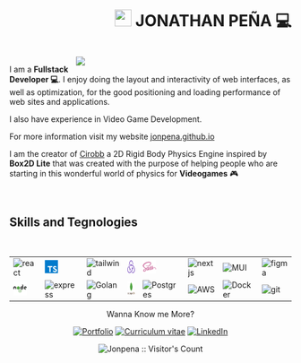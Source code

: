 <div align="right">

# <img src="https://raw.githubusercontent.com/MartinHeinz/MartinHeinz/master/wave.gif" width="30px" height="30px"> JONATHAN PEÑA 💻 

</div>

<br />

<img width="385" height="auto" align="right" src="https://github.com/jonpena/jonpena/blob/main/banner.png">

I am a **Fullstack Developer 💻**. I enjoy doing the layout and interactivity of web interfaces, as well as optimization, for the good positioning and loading performance of web sites and applications.

I also have experience in Video Game Development.

For more information visit my website <a href="https://jonpena.github.io" target="_blank" rel="noopener">jonpena.github.io</a>

I am the creator of <a href="https://github.com/jonpena/Cirobb" target="_blank" rel="noopener">Cirobb</a> a 2D Rigid Body Physics Engine inspired by **Box2D Lite** that was created with the purpose of helping people who are starting 
in this wonderful world of physics for **Videogames** 🎮

<br />

## Skills and Tegnologies

<br />

<table align="center">
    <tr>
        <td><img src="https://react.dev/images/brand/logo_dark.svg" alt="react" width="24" height="24"/></td>
        <td><img src="https://raw.githubusercontent.com/devicons/devicon/master/icons/typescript/typescript-original.svg" alt="typescript" width="24" height="24"/> </td>
        <td><img src="https://www.vectorlogo.zone/logos/tailwindcss/tailwindcss-icon.svg" alt="tailwind" width="24" height="24"/></td>
        <td><img src="https://raw.githubusercontent.com/devicons/devicon/master/icons/redux/redux-original.svg" alt="redux" width="24" height="24"/> </td> 
        <td><img src="https://raw.githubusercontent.com/devicons/devicon/master/icons/sass/sass-original.svg" alt="sass" width="24" height="24"/></td>
        <td><img src="https://seeklogo.com/images/N/next-js-icon-logo-EE302D5DBD-seeklogo.com.png" alt="nextjs" width="24" height="24"/></td>
        <td><img src="https://v4.mui.com/static/logo.png" alt="MUI" width="24" height="24"/></td>
        <td><img src="https://www.vectorlogo.zone/logos/figma/figma-icon.svg" alt="figma" width="24" height="24"/></td> 
    </tr>
    <tr>
        <td><img src="https://raw.githubusercontent.com/devicons/devicon/master/icons/nodejs/nodejs-original-wordmark.svg" alt="nodejs" width="24" height="24"/></td> 
        <td><img src="https://adware-technologies.s3.amazonaws.com/uploads/technology/thumbnail/20/express-js.png" alt="express" width="24" height="24"/></td> 
        <td><img src="https://go.dev/blog/go-brand/Go-Logo/PNG/Go-Logo_Blue.png" alt="Golang" width="24" height="24"/></td> 
        <td><img src="https://raw.githubusercontent.com/devicons/devicon/master/icons/mongodb/mongodb-original-wordmark.svg" alt="mongodb" width="24" height="24"/></td> 
        <td><img src="https://upload.wikimedia.org/wikipedia/commons/thumb/2/29/Postgresql_elephant.svg/180px-Postgresql_elephant.svg.png" alt="Postgres" width="24" height="24"/></td> 
        <td><img src="https://a0.awsstatic.com/libra-css/images/logos/aws_smile-header-desktop-en-white_59x35.png" alt="AWS" width="24" height="24"/></td> 
        <td><img src="https://www.docker.com/wp-content/uploads/2022/03/vertical-logo-monochromatic.png" alt="Docker" width="24" height="24"/></td> 
        <td><img src="https://www.vectorlogo.zone/logos/git-scm/git-scm-icon.svg" alt="git" width="24" height="24"/></td> 
    </tr>
</table>
    
<p align="center">Wanna Know me More?</p>

<p align="center">
 
<a href="https://jonpena.github.io/" target="_blank">
<img src="https://img.shields.io/badge/Portfolio-blue?style=for-the-badge&logo=html5&logoColor=orange" alt="Portfolio" /></a> 

<a href="https://jonpena.github.io/CV.pdf" target="_blank">
<img src="https://img.shields.io/badge/curriculum-007EC6?logo=readdotcv&style=for-the-badge" alt="Curriculum vitae" /></a>  

<a href="https://www.linkedin.com/in/jonpeña" target="_blank">
<img src="https://img.shields.io/badge/LinkedIn-0077B5?style=for-the-badge&logo=linkedin&logoColor=white" alt="LinkedIn"/></a>
    
<p align="center"><img src="https://visitor-badge.laobi.icu/badge?page_id=jonpena.jonpena" alt="Jonpena :: Visitor's Count" /></p>
    
</p>
